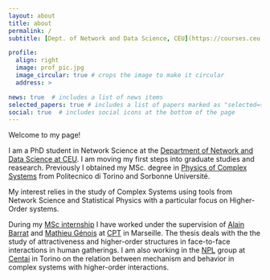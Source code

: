 ```yaml
---
layout: about
title: about
permalink: /
subtitle: [Dept. of Network and Data Science, CEU](https://courses.ceu.edu/unit/dnds)

profile:
  align: right
  image: prof_pic.jpg
  image_circular: true # crops the image to make it circular
  address: >

news: true  # includes a list of news items
selected_papers: true # includes a list of papers marked as "selected={true}"
social: true  # includes social icons at the bottom of the page
---
```


Welcome to my page!

I am a PhD student in Network Science at the [Department of Network and Data Science at CEU](https://networkdatascience.ceu.edu). I am moving my first steps into graduate studies and reasearch. Previously I obtained my MSc. degree in [Physics of Complex Systems](http://www.pcs.polito.it) from Politecnico di Torino and Sorbonne Université.

My interest relies in the study of Complex Systems using tools from Network Science and Statistical Physics with a particular focus on Higher-Order systems.

During my [MSc internship](https://thomasrobiglio.github.io/assets/pdf/MSc_thesis.pdf) I have worked under the supervision of [Alain Barrat](https://www.cpt.univ-mrs.fr/~barrat/english.html) and [Mathieu Génois](https://www.cpt.univ-mrs.fr/spip.php?page=personne&id_personne=143&lang=en) at [CPT](https://www.cpt.univ-mrs.fr/?lang=en) in Marseille. The thesis deals with the the study of attractiveness and higher-order structures in face-to-face interactions in human gatherings. I am also working in the [NPL](https://nplresearch.github.io) group at [Centai](https://centai.eu/home) in Torino on the relation between mechanism and behavior in complex systems with higher-order interactions. 
